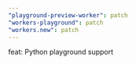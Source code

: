 ```yaml
---
"playground-preview-worker": patch
"workers-playground": patch
"workers.new": patch
---
```


feat: Python playground support
